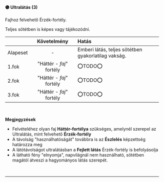 #### 🟣 Ultralátás (3)

<!-- tag: erzekfortely -->

Fajhoz felvehető Érzék-fortély.

Teljes sötétben is képes vagy tájékozódni.

| |  Követelmény | Hatás  |
| :----------- | :-----------: | :----------- |
| Alapeset| - | Emberi látás, teljes sötétben gyakorlatilag vakság. |
| 1.fok | "Háttér - *faj*" fortély | ⭕TODO⭕ |
| 2.fok | "Háttér - *faj*" fortély | ⭕TODO⭕ |
| 3.fok | "Háttér - *faj*" fortély | ⭕TODO⭕ |

<br />

**Megjegyzések**

- Felvételéhez olyan faj **Háttér-fortélya** szükséges, amelynél szerepel az Ultralátás, mint felvehető **Érzék-fortély**
- A távolság "használhatóságát" továbbra is az **Észlelés** képzettség határozza meg
- A látótávolságot ultralátásban a **Fejlett látás** Érzék-fortély is befolyásolja
- A látható fény "elnyomja", napvilágnál nem használható, sötétben magától átveszi a hagyományos látás szerepét.

<br />

---
